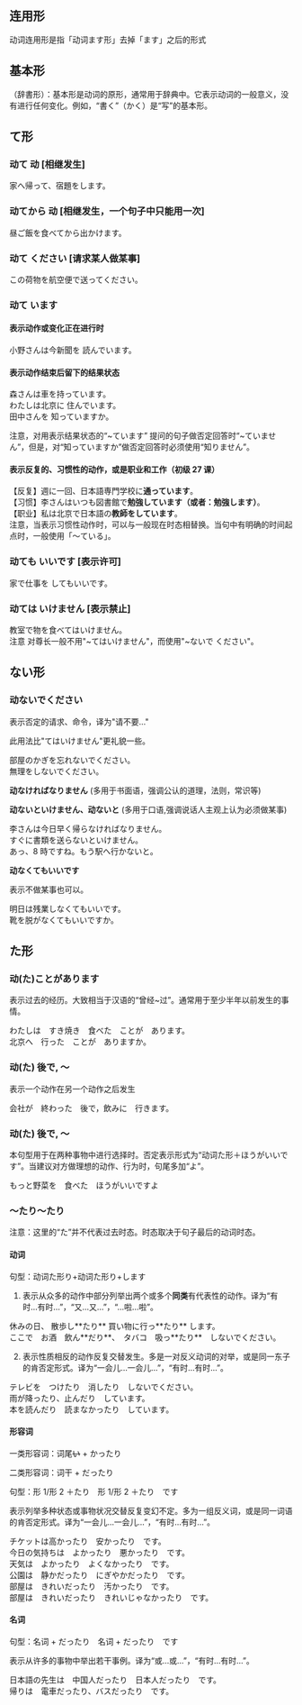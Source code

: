 ## 连用形

动词连用形是指「动词ます形」去掉「ます」之后的形式

## 基本形

（辞書形）：基本形是动词的原形，通常用于辞典中。它表示动词的一般意义，没有进行任何变化。例如，“書く”（かく）是“写”的基本形。

## て形

### **动て 动** \[相继发生\]

<sentences>
  <div>家へ帰って、宿題をします。</div>
</sentences>

### **动てから 动** \[相继发生，一个句子中只能用一次\]

<sentences>
  <div>昼ご飯を食べてから出かけます。</div>
</sentences>

### **动て ください** \[请求某人做某事\]

<sentences>
  <div>この荷物を航空便で送ってください。</div>
</sentences>

### 动て います

#### 表示动作或变化正在进行时

<sentences>
  <div>小野さんは今新聞を 読んでいます。</div>
</sentences>

#### 表示动作结束后留下的结果状态

<sentences>
  <div>森さんは車を持っています。</div>
  <div>わたしは北京に 住んでいます。</div>
  <div>田中さんを 知っていますか。</div>
</sentences>

注意，对用表示结果状态的“~ています” 提问的句子做否定回答时“~ていません”，但是，对“知っていますか”做否定回答时必须使用“知りません”。

#### 表示反复的、习惯性的动作，或是职业和工作（初级 27 课）

<sentences>
  <div>【反复】週に一回、日本語専門学校に<b>通っています</b>。</div>
  <div>【习惯】李さんはいつも図書館で<b>勉強しています（或者：勉強します）</b>。</div>
  <div>【职业】私は北京で日本語の<b>教師をしています</b>。</div>
</sentences>
注意，当表示习惯性动作时，可以与一般现在时态相替换。当句中有明确的时间起点时，一般使用「～ている」。

### **动ても いいです** \[表示许可\]

<sentences>
  <div>家で仕事を してもいいです。</div>
</sentences>

### 动ては いけません \[表示禁止\]

<sentences>
  <div>教室で物を食べてはいけません。</div>
  <div>注意 对尊长一般不用"~てはいけません"，而使用"~ないで ください"。</div>
</sentences>

## ない形

### 动ないでください

表示否定的请求、命令，译为"请不要…"

此用法比"てはいけません"更礼貌一些。

<sentences>
  <div>部屋のかぎを忘れないでください。</div>
  <div>無理をしないでください。</div>
</sentences>

**动なければなりません** (多用于书面语，强调公认的道理，法则，常识等)

**动ないといけません、动ないと** (多用于口语,强调说话人主观上认为必须做某事)

<sentences>
  <div>李さんは今日早く帰らなければなりません。</div>
  <div>すぐに書類を送らないといけません。</div>
  <div>あっ、8 時ですね。もう駅へ行かないと。</div>
</sentences>

**动なくてもいいです**

表示不做某事也可以。

<sentences>
  <div>明日は残業しなくてもいいです。</div>
  <div>靴を脱がなくてもいいですか。</div>
</sentences>

## た形

### 动(た)ことがあります

表示过去的经历。大致相当于汉语的“曾经~过”。通常用于至少半年以前发生的事情。

<sentences>
  <div>わたしは　すき焼き　食べた　ことが　あります。</div>
  <div>北京へ　行った　ことが　ありますか。</div>
</sentences>

### 动(た) 後で, ～

表示一个动作在另一个动作之后发生

<sentences>
  <div>会社が　終わった　後で，飲みに　行きます。</div>
</sentences>

### 动(た) 後で, ～

本句型用于在两种事物中进行选择时。否定表示形式为“动词た形＋ほうがいいです”。当建议对方做理想的动作、行为时，句尾多加“よ”。

<sentences>
  <div>もっと野菜を　食べた　ほうがいいですよ</div>
</sentences>

### ～たり～たり

注意：这里的“た”并不代表过去时态。时态取决于句子最后的动词时态。

#### 动词

句型：动词た形り+动词た形り+します

1.  表示从众多的动作中部分列举出两个或多个**同类**有代表性的动作。译为“有时…有时…”，“又…又…”，“…啦…啦”。

<sentences>
  <div>休みの日、 散歩し**たり** 買い物に行っ**たり** します。</div>
  <div>ここで　お酒　飲ん**だり**、　タバコ　吸っ**たり**　しないでください。</div>
</sentences>

2.  表示性质相反的动作反复交替发生。多是一对反义动词的对举，或是同一东子的肯否定形式。译为“一会儿…一会儿…”，“有时…有时…”。

<sentences>
  <div>テレビを　つけたり　消したり　しないでください。</div>
  <div>雨が降ったり、止んだり　しています。</div>
  <div>本を読んだり　読まなかったり　しています。</div>
</sentences>

#### 形容词

一类形容词：词尾~~い~~ + かったり

二类形容词：词干 + だったり

句型：形 1/形 2 ＋たり　形 1/形 2 ＋たり　です

表示列举多种状态或事物状况交替反复变幻不定。多为一组反义词，或是同一词语的肯否定形式。译为“一会儿…一会儿…”，“有时…有时…”。

<sentences>
  <div>チケットは高かったり　安かったり　です。</div>
  <div>今日の気持ちは　よかったり　悪かったり　です。</div>
  <div>天気は　よかったり　よくなかったり　です。</div>
  <div>公園は　静かだったり　にぎやかだったり　です。</div>
  <div>部屋は　きれいだったり　汚かったり　です。</div>
  <div>部屋は　きれいだったり　きれいじゃなかったり　です。</div>
</sentences>

#### 名词

句型：名词 + だったり　名词 + だったり　です

表示从许多的事物中举出若干事例。译为“或…或…”，“有时…有时…”。

<sentences>
  <div>日本語の先生は　中国人だったり　日本人だったり　です。</div>
  <div>帰りは　電車だったり、バスだったり　です。</div>
</sentences>
